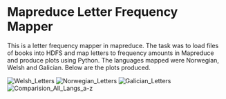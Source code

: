 # Mapreduce Letter Frequency Mapper
This is a letter frequency mapper in mapreduce. The task was to load files of books into HDFS and map letters to frequency amounts in Mapreduce and produce plots using Python. The languages mapped were Norwegian, Welsh and Galician. Below are the plots produced.


![Welsh_Letters](https://user-images.githubusercontent.com/78801723/169102055-771355ae-508c-4c36-83c6-91f7ee353400.png)
![Norwegian_Letters](https://user-images.githubusercontent.com/78801723/169102079-808ac71d-85f6-47b8-b33b-63fe284fb23b.png)
![Galician_Letters](https://user-images.githubusercontent.com/78801723/169102089-0f637cd5-dcdc-4777-ba7a-e9be32f67958.png)
![Comparision_All_Langs_a-z](https://user-images.githubusercontent.com/78801723/169102105-12d8a45d-2ee1-471c-97ef-e3312978c052.png)
